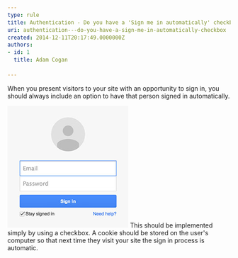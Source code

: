 ```yaml
---
type: rule
title: Authentication - Do you have a 'Sign me in automatically' checkbox?
uri: authentication---do-you-have-a-sign-me-in-automatically-checkbox
created: 2014-12-11T20:17:49.0000000Z
authors:
- id: 1
  title: Adam Cogan

---
```


When you present visitors to your site with an opportunity to sign in, you should                     always include an option to have that person signed in automatically.
 
!['Stay signed in' checkbox is available](signin.jpg)
This should be implemented simply by using a checkbox. A cookie should be stored on the user's computer so that next time they visit your site the sign in process is automatic.

